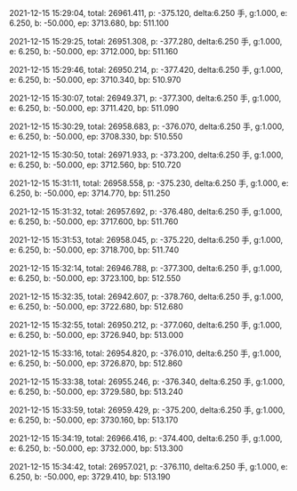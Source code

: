 2021-12-15 15:29:04, total: 26961.411, p: -375.120, delta:6.250 手, g:1.000, e: 6.250, b: -50.000, ep: 3713.680, bp: 511.100

2021-12-15 15:29:25, total: 26951.308, p: -377.280, delta:6.250 手, g:1.000, e: 6.250, b: -50.000, ep: 3712.000, bp: 511.160

2021-12-15 15:29:46, total: 26950.214, p: -377.420, delta:6.250 手, g:1.000, e: 6.250, b: -50.000, ep: 3710.340, bp: 510.970

2021-12-15 15:30:07, total: 26949.371, p: -377.300, delta:6.250 手, g:1.000, e: 6.250, b: -50.000, ep: 3711.420, bp: 511.090

2021-12-15 15:30:29, total: 26958.683, p: -376.070, delta:6.250 手, g:1.000, e: 6.250, b: -50.000, ep: 3708.330, bp: 510.550

2021-12-15 15:30:50, total: 26971.933, p: -373.200, delta:6.250 手, g:1.000, e: 6.250, b: -50.000, ep: 3712.560, bp: 510.720

2021-12-15 15:31:11, total: 26958.558, p: -375.230, delta:6.250 手, g:1.000, e: 6.250, b: -50.000, ep: 3714.770, bp: 511.250

2021-12-15 15:31:32, total: 26957.692, p: -376.480, delta:6.250 手, g:1.000, e: 6.250, b: -50.000, ep: 3717.600, bp: 511.760

2021-12-15 15:31:53, total: 26958.045, p: -375.220, delta:6.250 手, g:1.000, e: 6.250, b: -50.000, ep: 3718.700, bp: 511.740

2021-12-15 15:32:14, total: 26946.788, p: -377.300, delta:6.250 手, g:1.000, e: 6.250, b: -50.000, ep: 3723.100, bp: 512.550

2021-12-15 15:32:35, total: 26942.607, p: -378.760, delta:6.250 手, g:1.000, e: 6.250, b: -50.000, ep: 3722.680, bp: 512.680

2021-12-15 15:32:55, total: 26950.212, p: -377.060, delta:6.250 手, g:1.000, e: 6.250, b: -50.000, ep: 3726.940, bp: 513.000

2021-12-15 15:33:16, total: 26954.820, p: -376.010, delta:6.250 手, g:1.000, e: 6.250, b: -50.000, ep: 3726.870, bp: 512.860

2021-12-15 15:33:38, total: 26955.246, p: -376.340, delta:6.250 手, g:1.000, e: 6.250, b: -50.000, ep: 3729.580, bp: 513.240

2021-12-15 15:33:59, total: 26959.429, p: -375.200, delta:6.250 手, g:1.000, e: 6.250, b: -50.000, ep: 3730.160, bp: 513.170

2021-12-15 15:34:19, total: 26966.416, p: -374.400, delta:6.250 手, g:1.000, e: 6.250, b: -50.000, ep: 3732.000, bp: 513.300

2021-12-15 15:34:42, total: 26957.021, p: -376.110, delta:6.250 手, g:1.000, e: 6.250, b: -50.000, ep: 3729.410, bp: 513.190